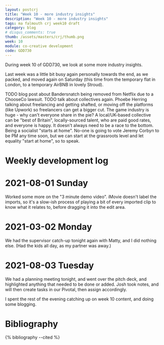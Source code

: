 ```yaml
---
layout: postcrj
title: "Week 10 - more industry insights"
description: "Week 10 - more industry insights"
tags: ma falmouth crj week10 draft
category: blog
# disqus_comments: true
thumb: /assets/masters/crj/thumb.png
week: 10
module: co-creative development
code: GDD730
---
```


During week 10 of GDD730, we look at some more industry insights.

Last week was a little bit busy again personally towards the end, as we packed, and moved again on Saturday (this time from the temporary flat in London, to a temporary AirBNB in lovely Stroud).

TODO blog post about Bandersnatch being removed from Netflix due to a ChooseCo lawsuit.
TODO talk about collectives again. Phoebe Herring talking about freelancing and getting shafted, or moving off the platforms (like Upwork) so freelancers can get a bigger cut. The game industry is huge - why can't everyone share in the pie? A local/UK-based collective can be "best of Britain", locally-sourced talent, who are paid good rates, and everyone is happy. It doesn't always need to be a race to the bottom. Being a socialist "starts at home". No-one is going to vote Jeremy Corbyn to be PM any time soon, but we can start at the grassroots level and let equality "start at home", so to speak.




# Weekly development log

# 2021-08-01 Sunday

Worked some more on the "3 minute demo video". iMovie doesn't label the imports, so it's a slow-ish process of playing a bit of every imported clip to know what it relates to, before dragging it into the edit area.

# 2021-03-02 Monday

We had the supervisor catch-up tonight again with Matty, and I did nothing else. (Had the kids all day, as my partner was away.)

# 2021-08-03 Tuesday

We had a planning meeting tonight, and went over the pitch deck, and highlighted anything that needed to be done or added. Josh took notes, and will then create tasks in our Pivotal, then assign accordingly.

I spent the rest of the evening catching up on week 10 content, and doing some blogging.

# Bibliography

{% bibliography --cited %}

